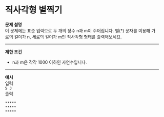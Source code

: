 # 직사각형 별찍기
**문제 설명**   
이 문제에는 표준 입력으로 두 개의 정수 n과 m이 주어집니다.
별(*) 문자를 이용해 가로의 길이가 n, 세로의 길이가 m인 직사각형 형태를 출력해보세요.

- - -

**제한 조건**   
* n과 m은 각각 1000 이하인 자연수입니다.

- - -

**예시**   
입력   
`5 3`   
출력   
```
*****
*****
*****
```

